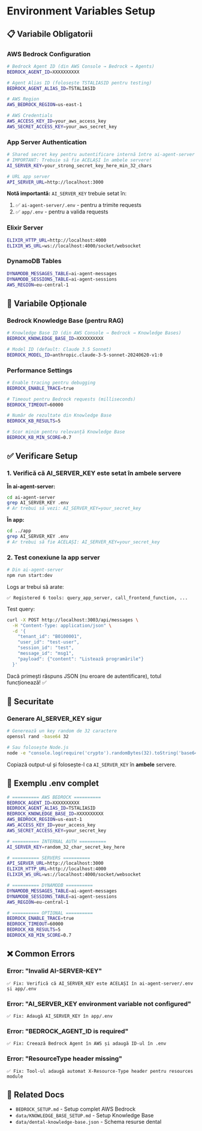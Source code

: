 # Environment Variables Setup

## 📋 Variabile Obligatorii

### AWS Bedrock Configuration

```bash
# Bedrock Agent ID (din AWS Console → Bedrock → Agents)
BEDROCK_AGENT_ID=XXXXXXXXXX

# Agent Alias ID (folosește TSTALIASID pentru testing)
BEDROCK_AGENT_ALIAS_ID=TSTALIASID

# AWS Region
AWS_BEDROCK_REGION=us-east-1

# AWS Credentials
AWS_ACCESS_KEY_ID=your_aws_access_key
AWS_SECRET_ACCESS_KEY=your_aws_secret_key
```

### App Server Authentication

```bash
# Shared secret key pentru autentificare internă între ai-agent-server și app server
# IMPORTANT: Trebuie să fie ACELAȘI în ambele servere!
AI_SERVER_KEY=your_strong_secret_key_here_min_32_chars

# URL app server
API_SERVER_URL=http://localhost:3000
```

**Notă importantă:** `AI_SERVER_KEY` trebuie setat în:
1. ✅ `ai-agent-server/.env` - pentru a trimite requests
2. ✅ `app/.env` - pentru a valida requests

### Elixir Server

```bash
ELIXIR_HTTP_URL=http://localhost:4000
ELIXIR_WS_URL=ws://localhost:4000/socket/websocket
```

### DynamoDB Tables

```bash
DYNAMODB_MESSAGES_TABLE=ai-agent-messages
DYNAMODB_SESSIONS_TABLE=ai-agent-sessions
AWS_REGION=eu-central-1
```

## 🔧 Variabile Opționale

### Bedrock Knowledge Base (pentru RAG)

```bash
# Knowledge Base ID (din AWS Console → Bedrock → Knowledge Bases)
BEDROCK_KNOWLEDGE_BASE_ID=XXXXXXXXXX

# Model ID (default: Claude 3.5 Sonnet)
BEDROCK_MODEL_ID=anthropic.claude-3-5-sonnet-20240620-v1:0
```

### Performance Settings

```bash
# Enable tracing pentru debugging
BEDROCK_ENABLE_TRACE=true

# Timeout pentru Bedrock requests (milliseconds)
BEDROCK_TIMEOUT=60000

# Număr de rezultate din Knowledge Base
BEDROCK_KB_RESULTS=5

# Scor minim pentru relevanță Knowledge Base
BEDROCK_KB_MIN_SCORE=0.7
```

## ✅ Verificare Setup

### 1. Verifică că AI_SERVER_KEY este setat în ambele servere

**În ai-agent-server:**
```bash
cd ai-agent-server
grep AI_SERVER_KEY .env
# Ar trebui să vezi: AI_SERVER_KEY=your_secret_key
```

**În app:**
```bash
cd ../app
grep AI_SERVER_KEY .env
# Ar trebui să fie ACELAȘI: AI_SERVER_KEY=your_secret_key
```

### 2. Test conexiune la app server

```bash
# Din ai-agent-server
npm run start:dev
```

Logs ar trebui să arate:
```
✅ Registered 6 tools: query_app_server, call_frontend_function, ...
```

Test query:
```bash
curl -X POST http://localhost:3003/api/messages \
  -H "Content-Type: application/json" \
  -d '{
    "tenant_id": "B0100001",
    "user_id": "test-user",
    "session_id": "test",
    "message_id": "msg1",
    "payload": {"content": "Listează programările"}
  }'
```

Dacă primești răspuns JSON (nu eroare de autentificare), totul funcționează! ✅

## 🔐 Securitate

### Generare AI_SERVER_KEY sigur

```bash
# Generează un key random de 32 caractere
openssl rand -base64 32

# Sau folosește Node.js
node -e "console.log(require('crypto').randomBytes(32).toString('base64'))"
```

Copiază output-ul și folosește-l ca `AI_SERVER_KEY` în **ambele** servere.

## 📝 Exemplu .env complet

```bash
# ========== AWS BEDROCK ==========
BEDROCK_AGENT_ID=XXXXXXXXXX
BEDROCK_AGENT_ALIAS_ID=TSTALIASID
BEDROCK_KNOWLEDGE_BASE_ID=XXXXXXXXXX
AWS_BEDROCK_REGION=us-east-1
AWS_ACCESS_KEY_ID=your_access_key
AWS_SECRET_ACCESS_KEY=your_secret_key

# ========== INTERNAL AUTH ==========
AI_SERVER_KEY=random_32_char_secret_key_here

# ========== SERVERS ==========
API_SERVER_URL=http://localhost:3000
ELIXIR_HTTP_URL=http://localhost:4000
ELIXIR_WS_URL=ws://localhost:4000/socket/websocket

# ========== DYNAMODB ==========
DYNAMODB_MESSAGES_TABLE=ai-agent-messages
DYNAMODB_SESSIONS_TABLE=ai-agent-sessions
AWS_REGION=eu-central-1

# ========== OPTIONAL ==========
BEDROCK_ENABLE_TRACE=true
BEDROCK_TIMEOUT=60000
BEDROCK_KB_RESULTS=5
BEDROCK_KB_MIN_SCORE=0.7
```

## ❌ Common Errors

### Error: "Invalid AI-SERVER-KEY"
```
✅ Fix: Verifică că AI_SERVER_KEY este ACELAȘI în ai-agent-server/.env și app/.env
```

### Error: "AI_SERVER_KEY environment variable not configured"
```
✅ Fix: Adaugă AI_SERVER_KEY în app/.env
```

### Error: "BEDROCK_AGENT_ID is required"
```
✅ Fix: Creează Bedrock Agent în AWS și adaugă ID-ul în .env
```

### Error: "ResourceType header missing"
```
✅ Fix: Tool-ul adaugă automat X-Resource-Type header pentru resources module
```

## 🔗 Related Docs

- `BEDROCK_SETUP.md` - Setup complet AWS Bedrock
- `data/KNOWLEDGE_BASE_SETUP.md` - Setup Knowledge Base
- `data/dental-knowledge-base.json` - Schema resurse dental

